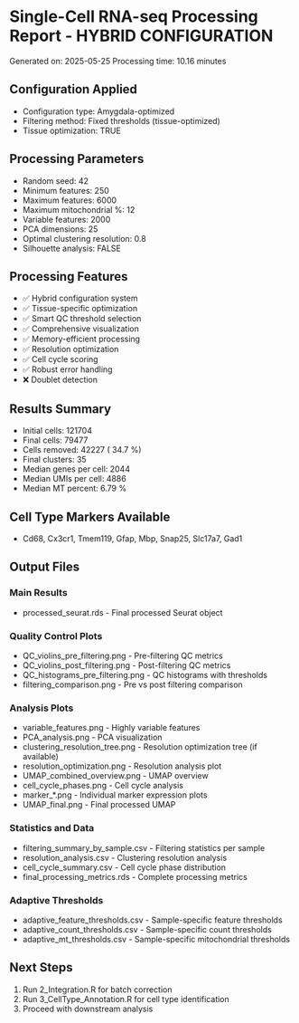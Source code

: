 # Single-Cell RNA-seq Processing Report - HYBRID CONFIGURATION
Generated on: 2025-05-25
Processing time: 10.16 minutes

## Configuration Applied
- Configuration type: Amygdala-optimized
- Filtering method: Fixed thresholds (tissue-optimized)
- Tissue optimization: TRUE

## Processing Parameters
- Random seed: 42
- Minimum features: 250
- Maximum features: 6000
- Maximum mitochondrial %: 12
- Variable features: 2000
- PCA dimensions: 25
- Optimal clustering resolution: 0.8
- Silhouette analysis: FALSE

## Processing Features
- ✅ Hybrid configuration system
- ✅ Tissue-specific optimization
- ✅ Smart QC threshold selection
- ✅ Comprehensive visualization
- ✅ Memory-efficient processing
- ✅ Resolution optimization
- ✅ Cell cycle scoring
- ✅ Robust error handling
-  ❌  Doublet detection

## Results Summary
- Initial cells: 121704
- Final cells: 79477
- Cells removed: 42227 ( 34.7 %)
- Final clusters: 35
- Median genes per cell: 2044
- Median UMIs per cell: 4886
- Median MT percent: 6.79 %

## Cell Type Markers Available
- Cd68, Cx3cr1, Tmem119, Gfap, Mbp, Snap25, Slc17a7, Gad1

## Output Files
### Main Results
- processed_seurat.rds - Final processed Seurat object

### Quality Control Plots
- QC_violins_pre_filtering.png - Pre-filtering QC metrics
- QC_violins_post_filtering.png - Post-filtering QC metrics
- QC_histograms_pre_filtering.png - QC histograms with thresholds
- filtering_comparison.png - Pre vs post filtering comparison

### Analysis Plots
- variable_features.png - Highly variable features
- PCA_analysis.png - PCA visualization
- clustering_resolution_tree.png - Resolution optimization tree (if available)
- resolution_optimization.png - Resolution analysis plot
- UMAP_combined_overview.png - UMAP overview
- cell_cycle_phases.png - Cell cycle analysis
- marker_*.png - Individual marker expression plots
- UMAP_final.png - Final processed UMAP

### Statistics and Data
- filtering_summary_by_sample.csv - Filtering statistics per sample
- resolution_analysis.csv - Clustering resolution analysis
- cell_cycle_summary.csv - Cell cycle phase distribution
- final_processing_metrics.rds - Complete processing metrics

### Adaptive Thresholds
- adaptive_feature_thresholds.csv - Sample-specific feature thresholds
- adaptive_count_thresholds.csv - Sample-specific count thresholds
- adaptive_mt_thresholds.csv - Sample-specific mitochondrial thresholds

## Next Steps
1. Run 2_Integration.R for batch correction
2. Run 3_CellType_Annotation.R for cell type identification
3. Proceed with downstream analysis
